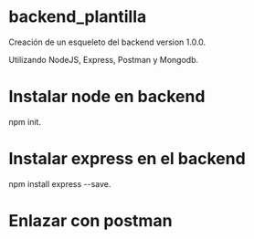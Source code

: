 # backend_plantilla

Creación de un esqueleto del backend version 1.0.0.

Utilizando NodeJS, Express, Postman y Mongodb.

# Instalar node en backend

npm init.

# Instalar express en el backend
npm install express --save.

# Enlazar con postman

